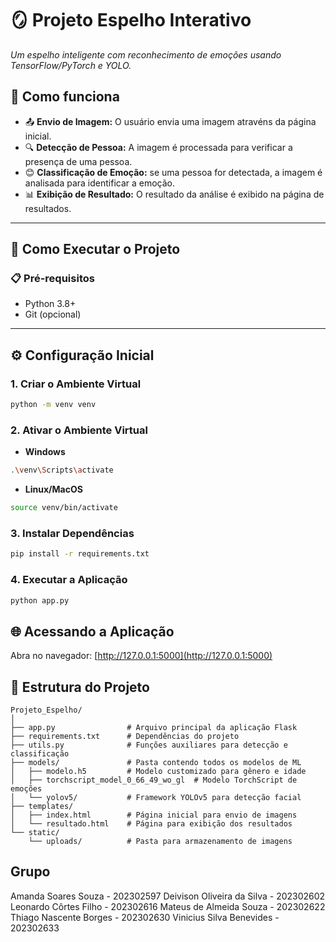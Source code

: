 # 🪞 Projeto Espelho Interativo  
*Um espelho inteligente com reconhecimento de emoções usando TensorFlow/PyTorch e YOLO.*  
## **🧠 Como funciona**
- 📤 **Envio de Imagem:** O usuário envia uma imagem atravéns da página inicial.
- 🔍 **Detecção de Pessoa:** A imagem é processada para verificar a presença de uma pessoa.
- 😊 **Classificação de Emoção:** se uma pessoa for detectada, a imagem é analisada para identificar a emoção.
- 📊 **Exibição de Resultado:** O resultado da análise é exibido na página de resultados.

---
## 🚀 Como Executar o Projeto  

### 📋 Pré-requisitos  
- Python 3.8+  
- Git (opcional)  

---

## ⚙️ Configuração Inicial  

### 1. Criar o Ambiente Virtual  
```bash
python -m venv venv
```
### 2. Ativar o Ambiente Virtual
- **Windows**
```bash
.\venv\Scripts\activate
```
- **Linux/MacOS**
```bash
source venv/bin/activate
```
### 3. Instalar Dependências
```bash
pip install -r requirements.txt
```
### 4. Executar a Aplicação
```bash
python app.py
```
## 🌐 Acessando a Aplicação  
Abra no navegador: [http://127.0.0.1:5000](http://127.0.0.1:5000)

## 📁 Estrutura do Projeto
```text
Projeto_Espelho/
│
├── app.py                # Arquivo principal da aplicação Flask
├── requirements.txt      # Dependências do projeto
├── utils.py              # Funções auxiliares para detecção e classificação
├── models/               # Pasta contendo todos os modelos de ML
│   ├── modelo.h5         # Modelo customizado para gênero e idade
│   ├── torchscript_model_0_66_49_wo_gl  # Modelo TorchScript de emoções
│   └── yolov5/           # Framework YOLOv5 para detecção facial
├── templates/
│   ├── index.html        # Página inicial para envio de imagens
│   └── resultado.html    # Página para exibição dos resultados
└── static/
    └── uploads/          # Pasta para armazenamento de imagens
```


## Grupo
Amanda Soares Souza - 202302597
Deivison Oliveira da Silva - 202302602
Leonardo Côrtes Filho - 202302616
Mateus de Almeida Souza - 202302622
Thiago Nascente Borges - 202302630
Vinicius Silva Benevides - 202302633